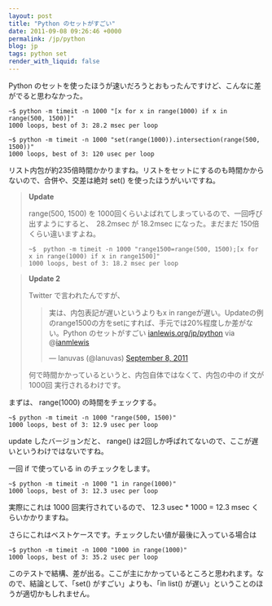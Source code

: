 ```yaml
---
layout: post
title: "Python のセットがすごい"
date: 2011-09-08 09:26:46 +0000
permalink: /jp/python
blog: jp
tags: python set
render_with_liquid: false
---
```


Python のセットを使ったほうが速いだろうとおもったんですけど、こんなに差がでると思わなかった。

```text
~$ python -m timeit -n 1000 "[x for x in range(1000) if x in range(500, 1500)]"
1000 loops, best of 3: 28.2 msec per loop

~$ python -m timeit -n 1000 "set(range(1000)).intersection(range(500, 1500))"
1000 loops, best of 3: 120 usec per loop
```

リスト内包が約235倍時間かかりますね。リストをセットにするのも時間かからないので、合併や、交差は絶対 set() を使ったほうがいいですね。

> **Update**
>
> range(500, 1500) を 1000回くらいよばれてしまっているので、一回呼び出すようにすると、　28.2msec が
> 18.2msec になった。まだまだ 150倍くらい違いますよね。
>
> ```text
> ~$  python -m timeit -n 1000 "range1500=range(500, 1500);[x for x in range(1000) if x in range1500]"
> 1000 loops, best of 3: 18.2 msec per loop
> ```

> **Update 2**
>
> Twitter で言われたんですが、
>
> <blockquote class="twitter-tweet tw-align-center"><p>実は、内包表記が遅いというよりもx in rangeが遅い。Updateの例のrange1500の方をsetにすれば、手元では20%程度しか差がない。Python のセットがすごい <a href="http://t.co/Op9HapU" title="http://www.ianlewis.org/jp/python">ianlewis.org/jp/python</a> via @<a href="https://twitter.com/ianmlewis">ianmlewis</a></p>&mdash; lanuvas (@lanuvas) <a href="https://twitter.com/lanuvas/status/111685587819429889" data-datetime="2011-09-08T06:21:33+00:00">September 8, 2011</a></blockquote>
>
> 何で時間かかっているというと、内包自体ではなくて、内包の中の if 文が 1000回 実行されるわけです。

まずは、 range(1000) の時間をチェックする。

```text
~$ python -m timeit -n 1000 "range(500, 1500)"
1000 loops, best of 3: 12.9 usec per loop
```

update したバージョンだと、 range() は2回しか呼ばれてないので、ここが遅いというわけではないですね。

一回 if で使っている in のチェックをします。

```text
~$ python -m timeit -n 1000 "1 in range(1000)"
1000 loops, best of 3: 12.3 usec per loop
```

実際にこれは 1000 回実行されているので、 12.3 usec \* 1000 = 12.3 msec くらいかかりますね。

さらにこれはベストケースです。チェックしたい値が最後に入っている場合は

```text
~$ python -m timeit -n 1000 "1000 in range(1000)"
1000 loops, best of 3: 35.2 usec per loop
```

このテストで結構、差が出る。ここが主にかかっているところと思われます。なので、結論として、「set() がすごい」よりも、「in list()
が遅い」ということのほうが適切かもしれません。
